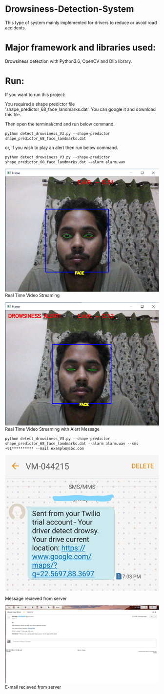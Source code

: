 # Drowsiness-Detection-System
This type of system mainly implemented for drivers to reduce or avoid road accidents.

# Major framework and libraries used:
Drowsiness detection with Python3.6, OpenCV and Dlib library.

# Run:
If you want to run this project:

You required a shape predictor file 'shape_predictor_68_face_landmarks.dat'. You can google it and download this file. 

Then open the terminal/cmd and run below command.

    python detect_drowsiness_V3.py --shape-predictor shape_predictor_68_face_landmarks.dat
    
or, if you wish to play an alert then run below command.
    
    python detect_drowsiness_V3.py --shape-predictor shape_predictor_68_face_landmarks.dat --alarm alarm.wav
    
![Output-1](assets/1.png?raw=true "Real Time Video Streaming")
Real Time Video Streaming

![Output-2](assets/2.png?raw=true "Real Time Video Streaming with Alert Message")
Real Time Video Streaming with Alert Message

    python detect_drowsiness_V3.py --shape-predictor shape_predictor_68_face_landmarks.dat --alarm alarm.wav --sms +91********** --mail example@abc.com

![Output-3](assets/3.jpg?raw=true "Message")

Message recieved from server

![Output-4](assets/4.jpg?raw=true "E-mail")
E-mail recieved from server

